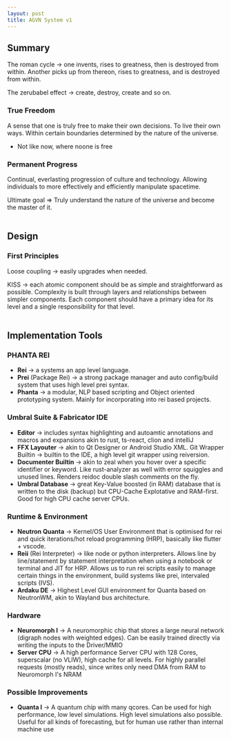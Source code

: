 ```yaml
---
layout: post
title: AGVN System v1
---
```


## Summary

The roman cycle -> one invents, rises to greatness, then is destroyed from within. Another picks up from thereon, rises to greatness, and is destroyed from within.

The zerubabel effect -> create, destroy, create and so on.

### True Freedom

A sense that one is truly free to make their own decisions. To live their own ways. Within certain boundaries determined by the nature of the universe.

- Not like now, where noone is free

### Permanent Progress

Continual, everlasting progression of culture and technology. Allowing individuals to more effectively and efficiently manipulate spacetime.

Ultimate goal => Truly understand the nature of the universe and become the master of it. </br></br>

## Design

### First Principles

Loose coupling -> easily upgrades when needed.

KISS -> each atomic component should be as simple and straightforward as possible. Complexity is built through layers and relationships between simpler components. Each component should have a primary idea for its level and a single responsibility for that level. </br></br>

## Implementation Tools

### PHANTA REI

- **Rei** -> a systems an app level language.
- **Prei** (Package Rei) -> a strong package manager and auto config/build system that uses high level prei syntax.
- **Phanta** -> a modular, NLP based scripting and Object oriented prototyping system. Mainly for incorporating into rei based projects.

### Umbral Suite & Fabricator IDE

- **Editor** -> includes syntax highlighting and autoamtic annotations and macros and expansions akin to rust, ts-react, clion and intelliJ
- **FFX Layouter** -> akin to Qt Designer or Android Studio XML.
Git Wrapper Builtin -> builtin to the IDE, a high level git wrapper using reiversion.
- **Documenter Builtin** -> akin to zeal when you hover over a specific identifier or keyword. Like rust-analyzer as well with error squiggles and unused lines. Renders reidoc double slash comments on the fly.
- **Umbral Database** -> great Key-Value boosted (in RAM) database that is written to the disk (backup) but CPU-Cache Explotative and RAM-first. Good for high CPU cache server CPUs.

### Runtime & Environment

- **Neutron Quanta** -> Kernel/OS User Environment that is optimised for rei and quick iterations/hot reload programming (HRP), basically like flutter + vscode.
- **Reii** (Rei Interpreter) -> like node or python interpreters. Allows line by line/statement by statement interpretation when using a notebook or terminal and JIT for HRP. Allows us to run rei scripts easily to manage certain things in the environment, build systems like prei, intervaled scripts (IVS).
- **Ardaku DE** -> Highest Level GUI environment for Quanta based on NeutronWM, akin to Wayland bus architecture.

### Hardware

- **Neuromorph I** -> A neuromorphic chip that stores a large neural network (digraph nodes with weighted edges). Can be easily trained directly via writing the inputs to the Driver/MMIO
- **Server CPU** -> A high performance Server CPU with 128 Cores, superscalar (no VLIW), high cache for all levels. For highly parallel requests (mostly reads), since writes only need DMA from RAM to Neuromorph I's NRAM

### Possible Improvements

- **Quanta I** -> A quantum chip with many qcores. Can be used for high performance, low level simulations. High level simulations also possible. Useful for all kinds of forecasting, but for human use rather than internal machine use
